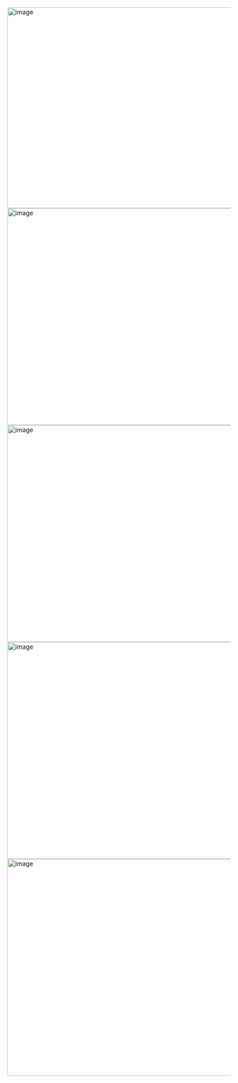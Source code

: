 <img width="796" height="453" alt="image" src="https://github.com/user-attachments/assets/8ebbc181-cbd2-4b03-987e-efc2685c8555" />
<img width="949" height="489" alt="image" src="https://github.com/user-attachments/assets/30ec00c2-9503-4f73-9341-24a7691c7756" />
<img width="949" height="489" alt="image" src="https://github.com/user-attachments/assets/c4c298c9-d0f7-4c55-91a2-65eee5f7adfb" />
<img width="949" height="489" alt="image" src="https://github.com/user-attachments/assets/af37ec52-ba6a-4de1-8a2d-8966f8efdfb7" />
<img width="949" height="489" alt="image" src="https://github.com/user-attachments/assets/482e16ca-0ed3-4b37-b2e2-00079c7dd58e" />
